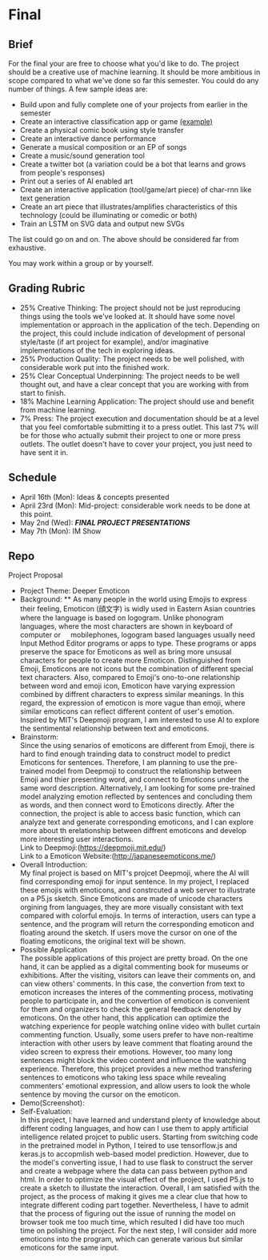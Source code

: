 # Final

## Brief
For the final your are free to choose what you'd like to do. The project should be a creative use of machine learning. It should be more ambitious in scope compared to what we've done so far this semester. You could do any number of things. A few sample ideas are:
* Build upon and fully complete one of your projects from earlier in the semester
* Create an interactive classification app or game [(example)](https://experiments.withgoogle.com/ai/emoji-scavenger)
* Create a physical comic book using style transfer
* Create an interactive dance performance
* Generate a musical composition or an EP of songs
* Create a music/sound generation tool
* Create a twitter bot (a variation could be a bot that learns and grows from people's responses)
* Print out a series of AI enabled art
* Create an interactive application (tool/game/art piece) of char-rnn like text generation 
* Create an art piece that illustrates/amplifies characteristics of this technology (could be illuminating or comedic or both)
* Train an LSTM on SVG data and output new SVGs

The list could go on and on. The above should be considered far from exhaustive.

You may work within a group or by yourself. 

## Grading Rubric
* 25% Creative Thinking: The project should not be just reproducing things using the tools we've looked at. It should have some novel implementation or approach in the application of the tech. Depending on the project, this could include indication of development of personal style/taste (if art project for example), and/or imaginative implementations of the tech in exploring ideas. 
* 25% Production Quality: The project needs to be well polished, with considerable work put into the finished work.
* 25% Clear Conceptual Underpinning: The project needs to be well thought out, and have a clear concept that you are working with from start to finish.
* 18% Machine Learning Application: The project should use and benefit from machine learning.
* 7% Press: The project execution and documentation should be at a level that you feel comfortable submitting it to a press outlet. This last 7% will be for those who actually submit their project to one or more press outlets. The outlet doesn't have to cover your project, you just need to have sent it in.


## Schedule
* April 16th (Mon): Ideas & concepts presented
* April 23rd (Mon): Mid-project: considerable work needs to be done at this point.
* May 2nd (Wed): ***FINAL PROJECT PRESENTATIONS***
* May 7th (Mon): IM Show

## Repo
Project Proposal
* Project Theme: Deeper Emoticon
* Background:
** As many people in the world using Emojis to express their feeling, Emoticon (顔文字) is widly used in Eastern Asian countries   where the language is based on logogram. Unlike phonogram languages, where the most characters are shown in keyboard of computer or      mobilephones, logogram based languages usually need Input Method Editor programs or apps to type. These programs or apps preserve the space for Emoticons as well as bring more unsusal characters for people to create more Emoticon. Distinguished from Emoji, Emoticons are not icons but the combination of different special text characters. Also, compared to Emoji's ono-to-one relationship between word and emoji icon, Emoticon have varying expression combined by diffrent characters to express similar meanings. In this regard, the expression of emoticon is more vague than emoji, where similar emoticons can reflect different content of user's emotion. Inspired by MIT's Deepmoji program, I am interested to use AI to explore the sentimental relationship between text and emoticons.
* Brainstorm:   
Since the using senarios of emoticons are different from Emoji, there is hard to find enough trainding data to construct model to predict Emoticons for sentences. Therefore, I am planning to use the pre-trained model from Deepmoji to construct the relationship between Emoji and thier presenting word, and connect to Emoticons under the same word description. Alternatively, I am looking for some pre-trained model analyzing emotion reflected by sentences and concluding them as words, and then connect word to Emoticons directly. After the connection, the project is able to access basic function, which can analyze text and generate corresponding emoticons, and I can explore more about th erelationship between diffrent emoticons and develop more interesting user interactions.   
Link to Deepmoji:(https://deepmoji.mit.edu/)    
Link to a Emoticon Website:(http://japaneseemoticons.me/)
* Overall Introduction:   
My final project is based on MIT's projcet Deepmoji, where the AI will find corresponding emoji for input sentence. In my project, I replaced these emojis with emoticons, and constrcuted a web server to illustrate on a P5.js sketch. Since Emoticons are made of unicode characters orgining from languages, they are more visually consistant with text compared with colorful emojis. In terms of interaction, users can type a sentence, and the program will return the corresponding emoticon and floating around the sketch. If users move the cursor on one of the floating emoticons, the original text will be shown.
* Possible Application   
The possible applications of this project are pretty broad. On the one hand, it can be applied as a digital commenting
book for museums or exhibitions. After the visiting, visitors can leave their comments on, and can view others' comments. In this case, the convertion from text to emoticon increases the interes of the commenting process, motivating people to participate in, and the convertion of emoticon is convenient for them and organizers to check the general feedback denoted by emoticons. On the other hand, this application can optimize the watching experience for people watching online video with bullet curtain commenting function. Usually, some users prefer to have non-realtime interaction with other users by leave comment that floating around the video screen to express their emotions. However, too many long sentences might block the video content and influence the watching experience. Therefore, this projcet provides a new method transfering sentences to emoticons who taking less space while revealing commenters' emotional expression, and allow users to look the whole sentence by moving the cursor on the emoticon.   
* Demo(Screenshot):   
* Self-Evaluation:   
In this project, I have learned and understand plenty of knowledge about different coding languages, and how can I use them to apply artificial intelligence related projcet to public users. Starting from switching code in the pretrained model in Python, I teired to use tensorflow.js and keras.js to accopmlish web-based model prediction. However, due to the model's converting issue, I had to use flask to construct the server and create a webpage where the data can pass between python and html. In order to optimize the visual effect of the project, I used P5.js to create a sketch to illustate the interaction. Overall, I am satisfied with the project, as the process of making it gives me a clear clue that how to integrate different coding part together. Nevertheless, I have to admit that the process of figuring out the issue of running the model on browser took me too much time, which resulted I did have too much time on polishing the project. For the next step, I will consider add more emoticons into the program, which can generate various but similar emoticons for the same input.


